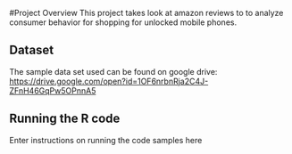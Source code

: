 #Project Overview
This project takes look at amazon reviews to to analyze consumer behavior for shopping for unlocked mobile phones. 

## Dataset
The sample data set used can be found on google drive:
https://drive.google.com/open?id=1OF6nrbnRja2C4J-ZFnH46GqPw5OPnnA5

## Running the R code
Enter instructions on running the code samples here